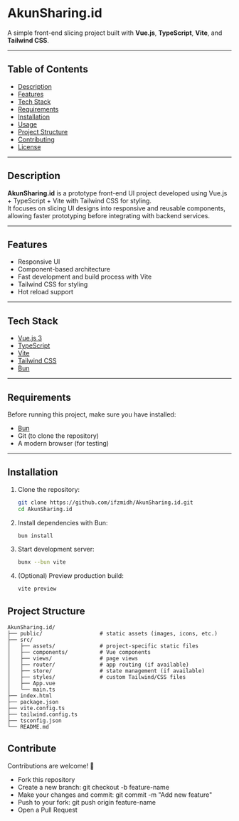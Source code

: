 # AkunSharing.id

A simple front-end slicing project built with **Vue.js**, **TypeScript**, **Vite**, and **Tailwind CSS**.

---

## Table of Contents

- [Description](#description)  
- [Features](#features)  
- [Tech Stack](#tech-stack)  
- [Requirements](#requirements)  
- [Installation](#installation)  
- [Usage](#usage)  
- [Project Structure](#project-structure)  
- [Contributing](#contributing)  
- [License](#license)

---

## Description

**AkunSharing.id** is a prototype front-end UI project developed using Vue.js + TypeScript + Vite with Tailwind CSS for styling.  
It focuses on slicing UI designs into responsive and reusable components, allowing faster prototyping before integrating with backend services.

---

## Features

- Responsive UI  
- Component-based architecture  
- Fast development and build process with Vite  
- Tailwind CSS for styling  
- Hot reload support  

---

## Tech Stack

- [Vue.js 3](https://vuejs.org/)  
- [TypeScript](https://www.typescriptlang.org/)  
- [Vite](https://vitejs.dev/)  
- [Tailwind CSS](https://tailwindcss.com/)
- [Bun](https://bun.sh/)  

---

## Requirements

Before running this project, make sure you have installed:

- [Bun](https://bun.sh/)  
- Git (to clone the repository)  
- A modern browser (for testing)  

---

## Installation

1. Clone the repository:

   ```bash
   git clone https://github.com/ifzmidh/AkunSharing.id.git
   cd AkunSharing.id
   ```
2. Install dependencies with Bun:
   ```bash
   bun install
   ```
3. Start development server:
   ```bash
   bunx --bun vite
   ```
4. (Optional) Preview production build:
   ```bash
   vite preview
   ```

## Project Structure


```
AkunSharing.id/
├── public/                  # static assets (images, icons, etc.)
├── src/
│   ├── assets/              # project-specific static files
│   ├── components/          # Vue components
│   ├── views/               # page views
│   ├── router/              # app routing (if available)
│   ├── store/               # state management (if available)
│   ├── styles/              # custom Tailwind/CSS files
│   ├── App.vue
│   └── main.ts
├── index.html
├── package.json
├── vite.config.ts
├── tailwind.config.ts
├── tsconfig.json
└── README.md
```

## Contribute

Contributions are welcome! 🚀

- Fork this repository
- Create a new branch: git checkout -b feature-name
- Make your changes and commit: git commit -m "Add new feature"
- Push to your fork: git push origin feature-name
- Open a Pull Request

